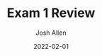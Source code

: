 ---
author: Josh Allen
date: "2022-02-01"
date_end: "2022-02-03"
draft: false
event: Pols 1101
featured: 
layout: single
links:
- icon: door-open
  icon_pack: fas
  name: Slides html
  url: "slides/Exam-1-review/exam-1.html"
show_post_time: false
title: Exam 1 Review
---